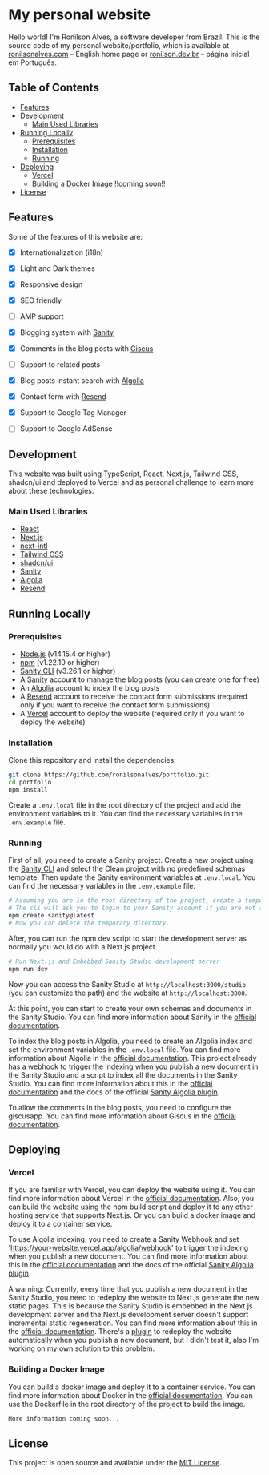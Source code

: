 # My personal website

Hello world! I'm Ronilson Alves, a software developer from Brazil. This is the source code of my personal website/portfolio, which is available at [ronilsonalves.com](https://www.ronilsonalves.com) – English home page or [ronilson.dev.br](https://ronilson.dev.br) – página inicial em Português.

## Table of Contents
- [Features](#features)
- [Development](#development)
    - [Main Used Libraries](#main-used-libraries)
- [Running Locally](#running-locally)
    - [Prerequisites](#prerequisites)
    - [Installation](#installation)
    - [Running](#running)
- [Deploying](#deploying)
    - [Vercel](#vercel)
    - [Building a Docker Image](#building-a-docker-image) !!coming soon!!
- [License](#license)

## Features
Some of the features of this website are:
- [x] Internationalization (i18n)
- [x] Light and Dark themes
- [x] Responsive design
- [x] SEO friendly
- [ ] AMP support
- [x] Blogging system with [Sanity](https://www.sanity.io/)
- [x] Comments in the blog posts with [Giscus](https://giscus.app/)
- [ ] Support to related posts
- [x] Blog posts instant search with [Algolia](https://www.algolia.com/)
- [x] Contact form with [Resend](https://resend.com/)
- [x] Support to Google Tag Manager
- [ ] Support to Google AdSense


## Development
This website was built using TypeScript, React, Next.js, Tailwind CSS, shadcn/ui and deployed to Vercel and as personal challenge to learn more about these technologies.

### Main Used Libraries
- [React](https://reactjs.org/)
- [Next.js](https://nextjs.org/)
- [next-intl](https://next-intl-docs.vercel.app/)
- [Tailwind CSS](https://tailwindcss.com/)
- [shadcn/ui](https://ui.shadcn.com/)
- [Sanity](https://www.sanity.io/)
- [Algolia](https://www.algolia.com/)
- [Resend](https://resend.com/)

## Running Locally
### Prerequisites
- [Node.js](https://nodejs.org/en/) (v14.15.4 or higher)
- [npm](https://npmjs.com/) (v1.22.10 or higher)
- [Sanity CLI](https://www.sanity.io/docs/getting-started-with-sanity-cli) (v3.26.1 or higher)
- A [Sanity](https://www.sanity.io/) account to manage the blog posts (you can create one for free)
- An [Algolia](https://www.algolia.com/) account to index the blog posts
- A [Resend](https://resend.com/) account to receive the contact form submissions (required only if you want to receive the contact form submissions)
- A [Vercel](https://vercel.com/) account to deploy the website (required only if you want to deploy the website)

### Installation
Clone this repository and install the dependencies:
```bash
git clone https://github.com/ronilsonalves/portfolio.git
cd portfolio
npm install
```
Create a `.env.local` file in the root directory of the project and add the environment variables to it. You can find the necessary variables in the `.env.example` file.
### Running
First of all, you need to create a Sanity project. Create a new project using the [Sanity CLI](https://www.sanity.io/docs/getting-started-with-sanity-cli) and select the Clean project with no predefined schemas template. Then update the Sanity environment variables at `.env.local`. You can find the necessary variables in the `.env.example` file.
```bash
# Assuming you are in the root directory of the project, create a temporary directory to run the Sanity CLI, since we need only the Sanity project id and dataset name generated by the cli.
# The cli will ask you to login to your Sanity account if you are not already logged in.
npm create sanity@latest
# Now you can delete the temporary directory.
```
After, you can run the npm dev script to start the development server as normally you would do with a Next.js project.
```bash
# Run Next.js and Embebbed Sanity Studio development server
npm run dev
```

Now you can access the Sanity Studio at `http://localhost:3000/studio` (you can customize the path) and the website at `http://localhost:3000`.

At this point, you can start to create your own schemas and documents in the Sanity Studio. You can find more information about Sanity in the [official documentation](https://www.sanity.io/docs).

To index the blog posts in Algolia, you need to create an Algolia index and set the environment variables in the `.env.local` file. You can find more information about Algolia in the [official documentation](https://www.algolia.com/docs). This project already has a webhook to trigger the indexing when you publish a new document in the Sanity Studio and a script to index all the documents in the Sanity Studio. You can find more information about this in the [official documentation](https://www.sanity.io/docs/webhooks) and the docs of the official [Sanity Algolia plugin](https://www.sanity.io/plugins/sanity-algolia).

To allow the comments in the blog posts, you need to configure the giscusapp. You can find more information about Giscus in the [official documentation](https://giscus.app/).

## Deploying
### Vercel
If you are familiar with Vercel, you can deploy the website using it. You can find more information about Vercel in the [official documentation](https://vercel.com/docs). Also, you can build the website using the npm build script and deploy it to any other hosting service that supports Next.js. Or you can build a docker image and deploy it to a container service.

To use Algolia indexing, you need to create a Sanity Webhook and set 'https://your-website.vercel.app/algolia/webhook' to trigger the indexing when you publish a new document. You can find more information about this in the [official documentation](https://www.sanity.io/docs/webhooks) and the docs of the official [Sanity Algolia plugin](https://www.sanity.io/plugins/sanity-algolia).

A warning: Currently, every time that you publish a new document in the Sanity Studio, you need to redeploy the website to Next.js generate the new static pages. This is because the Sanity Studio is embebbed in the Next.js development server and the Next.js development server doesn't support incremental static regeneration. You can find more information about this in the [official documentation](https://nextjs.org/docs/advanced-features/automatic-static-optimization#incremental-static-regeneration). There's a [plugin](https://www.sanity.io/plugins/vercel-deploy) to redeploy the website automatically when you publish a new document, but I didn't test it, also I'm working on my own solution to this problem.

### Building a Docker Image
You can build a docker image and deploy it to a container service. You can find more information about Docker in the [official documentation](https://docs.docker.com/). You can use the Dockerfile in the root directory of the project to build the image.

```bash
More information coming soon...
```

## License
This project is open source and available under the [MIT License](LICENSE).
